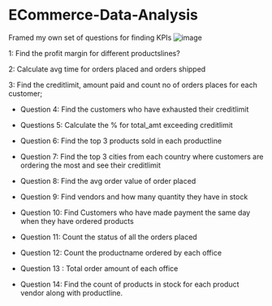 # ECommerce-Data-Analysis
Framed my own set of questions for finding KPIs
![image](https://github.com/sumidhakp123/ECommerce-Data-Analysis/assets/69155879/0e0d65b4-c90d-415d-abcd-f7ae9cc771bb)

1: Find the profit margin for different productslines?

2: Calculate avg time for orders placed and orders shipped

3: Find the creditlimit, amount paid and count no of orders places for each customer;

- Question 4:
  Find the customers who have exhausted their creditlimit  

- Questions 5:
  Calculate the % for total_amt exceeding creditlimit

- Question 6:
  Find the top 3 products sold in each productline 

- Question 7:
  Find the top 3  cities from each country where customers are ordering the most and see their creditlimit

- Question 8:
  Find the avg order value of order placed

- Question 9:
  Find vendors and how many quantity they have in stock

- Question 10:
  Find Customers who have made payment the same day when they have ordered products
  
- Question 11:
 Count the status of all the orders placed
 
- Question 12:
  Count the productname ordered by each office
 
 - Question 13 :
   Total order amount of each office
 
 - Question 14:
   Find the count of products in stock for each product vendor along with productline.
